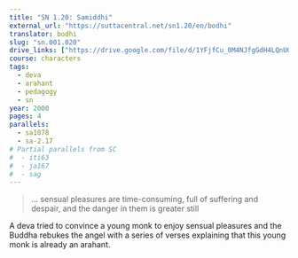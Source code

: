 ```yaml
---
title: "SN 1.20: Samiddhi"
external_url: "https://suttacentral.net/sn1.20/en/bodhi"
translator: bodhi
slug: "sn.001.020"
drive_links: ["https://drive.google.com/file/d/1YFjfCu_0M4NJfgGdH4LQnUOMTSblKeof"]
course: characters
tags:
  - deva
  - arahant
  - pedagogy
  - sn
year: 2000
pages: 4
parallels:
  - sa1078
  - sa-2.17
# Partial parallels from SC
#  - iti63
#  - ja167
#  - sag
---
```


> … sensual pleasures are time-consuming, full of suffering and despair, and the danger in them is greater still

A deva tried to convince a young monk to enjoy sensual pleasures and the Buddha rebukes the angel with a series of verses explaining that this young monk is already an arahant.

